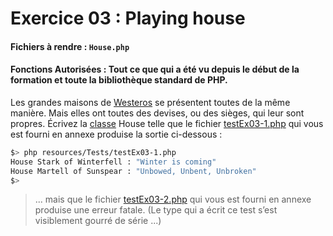 # Exercice 03 : Playing house
#### Fichiers à rendre : `House.php`
#### Fonctions Autorisées : Tout ce que qui a été vu depuis le début de la formation et toute la bibliothèque standard de PHP.

Les grandes maisons de [Westeros](https://gameofthrones.fandom.com/fr/wiki/Westeros#:~:text=Westeros%20est%20un%20continent%20ayant,le%20d%C3%A9but%20de%20la%20saga.) se présentent toutes de la même manière. Mais elles ont toutes des devises, ou des sièges, qui leur sont propres.
Écrivez la [classe](https://www.php.net/manual/fr/language.oop5.abstract.php) House telle que le fichier [testEx03-1.php](../../../resources/Tests/testEx03-1.php) qui vous est fourni en annexe produise la sortie ci-dessous :

```bash
$> php resources/Tests/testEx03-1.php
House Stark of Winterfell : "Winter is coming"
House Martell of Sunspear : "Unbowed, Unbent, Unbroken"
$>
```

>... mais que le fichier [testEx03-2.php](../../../resources/Tests/testEx03-2.php) qui vous est fourni en annexe produise une erreur fatale. (Le type qui a écrit ce test s’est visiblement gourré de série ...)